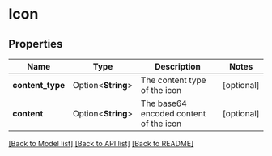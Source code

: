 # Icon

## Properties

Name | Type | Description | Notes
------------ | ------------- | ------------- | -------------
**content_type** | Option<**String**> | The content type of the icon | [optional]
**content** | Option<**String**> | The base64 encoded content of the icon | [optional]

[[Back to Model list]](../README.md#documentation-for-models) [[Back to API list]](../README.md#documentation-for-api-endpoints) [[Back to README]](../README.md)


